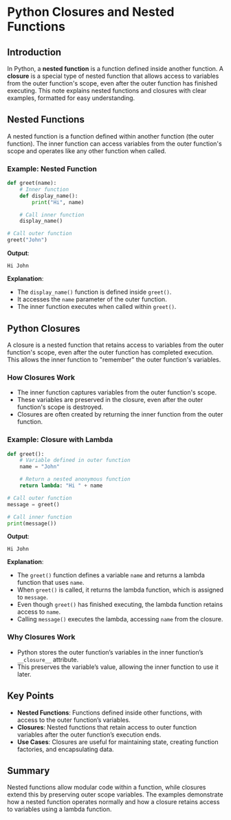 # Python Closures and Nested Functions

## Introduction

In Python, a **nested function** is a function defined inside another function. A **closure** is a special type of nested function that allows access to variables from the outer function's scope, even after the outer function has finished executing. This note explains nested functions and closures with clear examples, formatted for easy understanding.

## Nested Functions

A nested function is a function defined within another function (the outer function). The inner function can access variables from the outer function's scope and operates like any other function when called.

### Example: Nested Function

```python
def greet(name):
    # Inner function
    def display_name():
        print("Hi", name)

    # Call inner function
    display_name()

# Call outer function
greet("John")
```

**Output**:

```
Hi John
```

**Explanation**:

- The `display_name()` function is defined inside `greet()`.
- It accesses the `name` parameter of the outer function.
- The inner function executes when called within `greet()`.

## Python Closures

A closure is a nested function that retains access to variables from the outer function's scope, even after the outer function has completed execution. This allows the inner function to "remember" the outer function's variables.

### How Closures Work

- The inner function captures variables from the outer function's scope.
- These variables are preserved in the closure, even after the outer function's scope is destroyed.
- Closures are often created by returning the inner function from the outer function.

### Example: Closure with Lambda

```python
def greet():
    # Variable defined in outer function
    name = "John"

    # Return a nested anonymous function
    return lambda: "Hi " + name

# Call outer function
message = greet()

# Call inner function
print(message())
```

**Output**:

```
Hi John
```

**Explanation**:

- The `greet()` function defines a variable `name` and returns a lambda function that uses `name`.
- When `greet()` is called, it returns the lambda function, which is assigned to `message`.
- Even though `greet()` has finished executing, the lambda function retains access to `name`.
- Calling `message()` executes the lambda, accessing `name` from the closure.

### Why Closures Work

- Python stores the outer function’s variables in the inner function’s `__closure__` attribute.
- This preserves the variable’s value, allowing the inner function to use it later.

## Key Points

- **Nested Functions**: Functions defined inside other functions, with access to the outer function’s variables.
- **Closures**: Nested functions that retain access to outer function variables after the outer function’s execution ends.
- **Use Cases**: Closures are useful for maintaining state, creating function factories, and encapsulating data.

## Summary

Nested functions allow modular code within a function, while closures extend this by preserving outer scope variables. The examples demonstrate how a nested function operates normally and how a closure retains access to variables using a lambda function.
